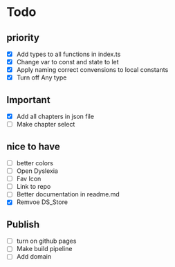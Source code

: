 # Todo

## priority
- [x] Add types to all functions in index.ts
- [x] Change var to const and state to let
- [x] Apply naming correct convensions to local constants
- [x] Turn off Any type

## Important
- [x] Add all chapters in json file
- [ ] Make chapter select

## nice to have
- [ ] better colors
- [ ] Open Dyslexia
- [ ] Fav Icon
- [ ] Link to repo
- [ ] Better documentation in readme.md
- [x] Remvoe DS_Store

## Publish
- [ ] turn on github pages
- [ ] Make build pipeline
- [ ] Add domain 
